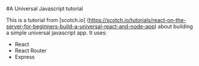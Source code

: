 #A Universal Javascript tutorial

This is a tutorial from [scotch.io] (https://scotch.io/tutorials/react-on-the-server-for-beginners-build-a-universal-react-and-node-app)
about building a simple universal javascript app. It uses:
* React
* React Router
* Express

